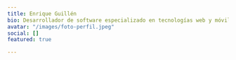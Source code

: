```yaml
---
title: Enrique Guillén
bio: Desarrollador de software especializado en tecnologías web y móvil
avatar: "/images/foto-perfil.jpeg"
social: []
featured: true

---
```

